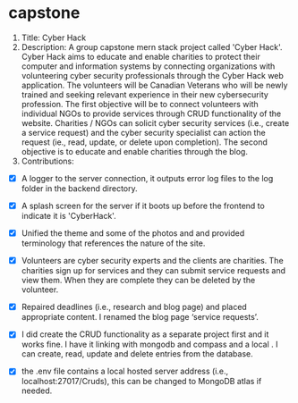 # capstone
1. Title: Cyber Hack
2. Description: A group capstone mern stack project called 'Cyber Hack'.  Cyber Hack aims to educate and enable charities to protect their computer and information systems by connecting organizations with volunteering cyber security professionals through the Cyber Hack web application. The volunteers will be Canadian Veterans who will be newly trained and seeking relevant experience in their new cybersecurity profession. The first objective will be to connect volunteers with individual NGOs to provide services 
through CRUD functionality of the website.  Charities / NGOs can solicit cyber security services (i.e., create a service request) and the cyber security 
specialist can action the request (ie., read, update, or delete upon completion).  The second objective is to educate and enable charities through 
the blog. 
3. Contributions:
* [x] A logger to the server connection, it outputs error log files to the log folder in the backend directory.  
* [x] A splash screen for the server if it boots up before the frontend to indicate it is 'CyberHack'.  
* [x] Unified the theme and some of the photos and and provided terminology that references the nature of the site.  
* [x] Volunteers are cyber security experts and the clients are charities.  The charities sign up for services and they can submit service requests and view them.  When they are complete they can be deleted by the volunteer.  
* [x] Repaired deadlines (i.e., research and blog page) and placed appropriate content.  I renamed the blog page ‘service requests’. 
* [x] I did create the CRUD functionality as a separate project first and it works fine.  I have it linking with mongodb and compass and a local .  I can create, read, update and delete entries from the database.
* [x] the .env file contains a local hosted server address (i.e., localhost:27017/Cruds), this can be changed to MongoDB atlas if needed.  




